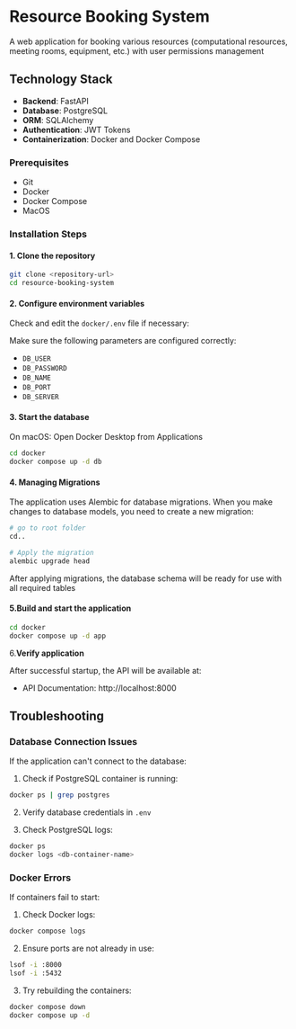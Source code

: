 # Resource Booking System

A web application for booking various resources (computational resources, meeting rooms, equipment, etc.) with user permissions management

## Technology Stack

- **Backend**: FastAPI
- **Database**: PostgreSQL
- **ORM**: SQLAlchemy
- **Authentication**: JWT Tokens
- **Containerization**: Docker and Docker Compose

### Prerequisites

- Git
- Docker
- Docker Compose
- MacOS

### Installation Steps

#### 1. Clone the repository

```bash
git clone <repository-url>
cd resource-booking-system
```

#### 2. Configure environment variables

Check and edit the `docker/.env` file if necessary:

Make sure the following parameters are configured correctly:
- `DB_USER`
- `DB_PASSWORD`
- `DB_NAME`
- `DB_PORT`
- `DB_SERVER`

#### 3. Start the database
On macOS: Open Docker Desktop from Applications

```bash
cd docker
docker compose up -d db
```

#### 4. Managing Migrations

The application uses Alembic for database migrations.
When you make changes to database models, you need to create a new migration:

```bash
# go to root folder
cd..

# Apply the migration
alembic upgrade head
```
After applying migrations, the database schema will be ready for use with all required tables

#### 5.Build and start the application

```bash
cd docker
docker compose up -d app
```


6.**Verify application**

After successful startup, the API will be available at:
- API Documentation: http://localhost:8000


## Troubleshooting

### Database Connection Issues

If the application can't connect to the database:

1. Check if PostgreSQL container is running:
```bash
docker ps | grep postgres
```

2. Verify database credentials in `.env`

3. Check PostgreSQL logs:
```bash
docker ps
docker logs <db-container-name>
```

### Docker Errors

If containers fail to start:

1. Check Docker logs:
```bash
docker compose logs
```

2. Ensure ports are not already in use:
```bash
lsof -i :8000
lsof -i :5432
```

3. Try rebuilding the containers:
```bash
docker compose down
docker compose up -d
```